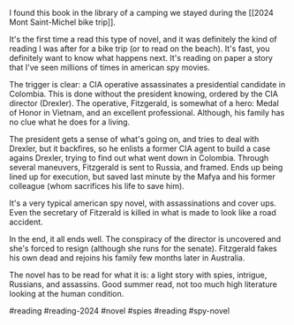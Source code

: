 I found this book in the library of a camping we stayed during the [[2024 Mont Saint-Michel bike trip]]. 

It's the first time a read this type of novel, and it was definitely the kind of reading I was after for a bike trip (or to read on the beach). It's fast, you definitely want to know what happens next. It's reading on paper a story that I've seen millions of times in american spy movies. 

The trigger is clear: a CIA operative assassinates a presidential candidate in Colombia. This is done without the president knowing, ordered by the CIA director (Drexler). The operative, Fitzgerald, is somewhat of a hero: Medal of Honor in Vietnam, and an excellent professional. Although, his family has no clue what he does for a living. 

The president gets a sense of what's going on, and tries to deal with Drexler, but it backfires, so he enlists a former CIA agent to build a case agains Drexler, trying to find out what went down in Colombia. Through several maneuvers, Fitzgerald is sent to Russia, and framed. Ends up being lined up for execution, but saved last minute by the Mafya and his former colleague (whom sacrifices his life to save him). 

It's a very typical american spy novel, with assassinations and cover ups. Even the secretary of Fitzerald is killed in what is made to look like a road accident. 

In the end, it all ends well. The conspiracy of the director is uncovered and she's forced to resign (although she runs for the senate). Fitzgerald fakes his own dead and rejoins his family few months later in Australia. 

The novel has to be read for what it is: a light story with spies, intrigue, Russians, and assassins. Good summer read, not too much high literature looking at the human condition. 

#reading #reading-2024 #novel #spies #reading #spy-novel 